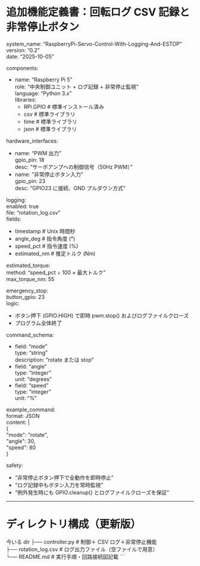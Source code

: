# 追加機能定義書：回転ログ CSV 記録と非常停止ボタン

system_name: “RaspberryPi-Servo-Control-With-Logging-And-ESTOP”  
version: “0.2”  
date: “2025-10-05”

components:

- name: “Raspberry Pi 5”  
  role: “中央制御ユニット + ログ記録 + 非常停止監視”  
  language: “Python 3.x”  
  libraries:
  - RPi.GPIO # 標準インストール済み
  - csv # 標準ライブラリ
  - time # 標準ライブラリ
  - json # 標準ライブラリ

hardware_interfaces:

- name: “PWM 出力”  
  gpio_pin: 18  
  desc: “サーボアンプへの制御信号（50Hz PWM）”
- name: “非常停止ボタン入力”  
  gpio_pin: 23  
  desc: “GPIO23 に接続、GND プルダウン方式”

logging:  
 enabled: true  
 file: “rotation_log.csv”  
 fields:

- timestamp # Unix 時間秒
- angle_deg # 指令角度 (°)
- speed_pct # 指令速度 (%)
- estimated_nm # 推定トルク (Nm)

estimated_torque:  
 method: “speed_pct ÷ 100 × 最大トルク”  
 max_torque_nm: 55

emergency_stop:  
 button_gpio: 23  
 logic:

- ボタン押下 (GPIO.HIGH) で即時 pwm.stop() およびログファイルクローズ
- プログラム全体終了

command_schema:

- field: “mode”  
  type: “string”  
  description: “rotate または stop”
- field: “angle”  
  type: “integer”  
  unit: “degrees”
- field: “speed”  
  type: “integer”  
  unit: “%”

example_command:  
 format: JSON  
 content: |  
 {  
 "mode": "rotate",  
 "angle": 30,  
 "speed": 80  
 }

safety:

- “非常停止ボタン押下で全動作を即時停止”
- “ログ記録中もボタン入力を常時監視”
- “例外発生時にも GPIO.cleanup() とログファイルクローズを保証”

---

# ディレクトリ構成（更新版）

今いる dir
├── controller.py # 制御＋ CSV ログ＋非常停止機能  
├── rotation_log.csv # ログ出力ファイル（空ファイルで用意）  
└── README.md # 実行手順・回路接続図記載 ```
